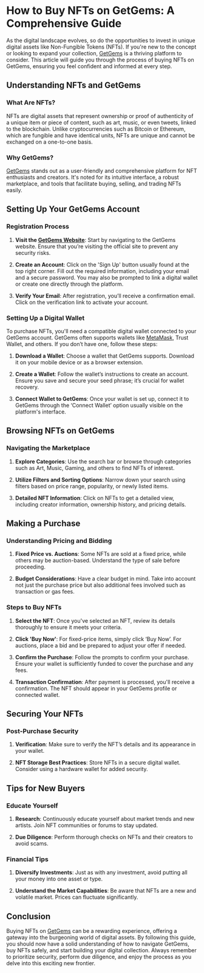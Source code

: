 # How to Buy NFTs on GetGems: A Comprehensive Guide

As the digital landscape evolves, so do the opportunities to invest in unique digital assets like Non-Fungible Tokens (NFTs). If you're new to the concept or looking to expand your collection, [GetGems](https://www.getgems.io/) is a thriving platform to consider. This article will guide you through the process of buying NFTs on GetGems, ensuring you feel confident and informed at every step.

## Understanding NFTs and GetGems

### What Are NFTs?

NFTs are digital assets that represent ownership or proof of authenticity of a unique item or piece of content, such as art, music, or even tweets, linked to the blockchain. Unlike cryptocurrencies such as Bitcoin or Ethereum, which are fungible and have identical units, NFTs are unique and cannot be exchanged on a one-to-one basis.

### Why GetGems?

[GetGems](https://www.getgems.io/) stands out as a user-friendly and comprehensive platform for NFT enthusiasts and creators. It's noted for its intuitive interface, a robust marketplace, and tools that facilitate buying, selling, and trading NFTs easily.

## Setting Up Your GetGems Account

### Registration Process

1. **Visit the [GetGems Website](https://www.getgems.io/)**: Start by navigating to the GetGems website. Ensure that you’re visiting the official site to prevent any security risks.
   
2. **Create an Account**: Click on the 'Sign Up' button usually found at the top right corner. Fill out the required information, including your email and a secure password. You may also be prompted to link a digital wallet or create one directly through the platform.
   
3. **Verify Your Email**: After registration, you’ll receive a confirmation email. Click on the verification link to activate your account.

### Setting Up a Digital Wallet

To purchase NFTs, you'll need a compatible digital wallet connected to your GetGems account. GetGems often supports wallets like [MetaMask](https://metamask.io/), Trust Wallet, and others. If you don’t have one, follow these steps:

1. **Download a Wallet**: Choose a wallet that GetGems supports. Download it on your mobile device or as a browser extension.
   
2. **Create a Wallet**: Follow the wallet’s instructions to create an account. Ensure you save and secure your seed phrase; it’s crucial for wallet recovery.
   
3. **Connect Wallet to GetGems**: Once your wallet is set up, connect it to GetGems through the ‘Connect Wallet’ option usually visible on the platform's interface.

## Browsing NFTs on GetGems

### Navigating the Marketplace

1. **Explore Categories**: Use the search bar or browse through categories such as Art, Music, Gaming, and others to find NFTs of interest.
   
2. **Utilize Filters and Sorting Options**: Narrow down your search using filters based on price range, popularity, or newly listed items.
   
3. **Detailed NFT Information**: Click on NFTs to get a detailed view, including creator information, ownership history, and pricing details.

## Making a Purchase

### Understanding Pricing and Bidding

1. **Fixed Price vs. Auctions**: Some NFTs are sold at a fixed price, while others may be auction-based. Understand the type of sale before proceeding.
   
2. **Budget Considerations**: Have a clear budget in mind. Take into account not just the purchase price but also additional fees involved such as transaction or gas fees.

### Steps to Buy NFTs

1. **Select the NFT**: Once you've selected an NFT, review its details thoroughly to ensure it meets your criteria.
   
2. **Click 'Buy Now'**: For fixed-price items, simply click ‘Buy Now’. For auctions, place a bid and be prepared to adjust your offer if needed.
   
3. **Confirm the Purchase**: Follow the prompts to confirm your purchase. Ensure your wallet is sufficiently funded to cover the purchase and any fees.
   
4. **Transaction Confirmation**: After payment is processed, you'll receive a confirmation. The NFT should appear in your GetGems profile or connected wallet.

## Securing Your NFTs

### Post-Purchase Security

1. **Verification**: Make sure to verify the NFT’s details and its appearance in your wallet.
   
2. **NFT Storage Best Practices**: Store NFTs in a secure digital wallet. Consider using a hardware wallet for added security.

## Tips for New Buyers

### Educate Yourself

1. **Research**: Continuously educate yourself about market trends and new artists. Join NFT communities or forums to stay updated.
   
2. **Due Diligence**: Perform thorough checks on NFTs and their creators to avoid scams.

### Financial Tips

1. **Diversify Investments**: Just as with any investment, avoid putting all your money into one asset or type.
   
2. **Understand the Market Capabilities**: Be aware that NFTs are a new and volatile market. Prices can fluctuate significantly.

## Conclusion

Buying NFTs on [GetGems](https://www.getgems.io/) can be a rewarding experience, offering a gateway into the burgeoning world of digital assets. By following this guide, you should now have a solid understanding of how to navigate GetGems, buy NFTs safely, and start building your digital collection. Always remember to prioritize security, perform due diligence, and enjoy the process as you delve into this exciting new frontier.